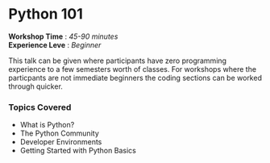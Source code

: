 # Python 101

**Workshop Time** : *45-90 minutes*  
**Experience Leve** : *Beginner*

This talk can be given where participants have zero programming experience to 
a few semesters worth of classes. For workshops where the particpants are
not immediate beginners the coding sections can be worked through quicker.

### Topics Covered

* What is Python?
* The Python Community
* Developer Environments
* Getting Started with Python Basics